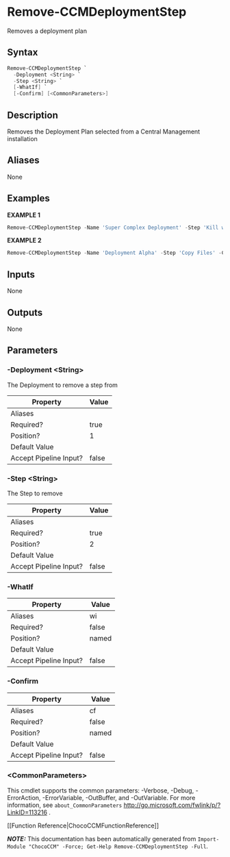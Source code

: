 # Remove-CCMDeploymentStep

<!-- This documentation is automatically generated from /Remove-CCMDeploymentStep.ps1 using GenerateDocs.ps1. Contributions are welcome at the original location(s). -->

Removes a deployment plan

## Syntax

~~~powershell
Remove-CCMDeploymentStep `
  -Deployment <String> `
  -Step <String> `
  [-WhatIf] `
  [-Confirm] [<CommonParameters>]
~~~

## Description

Removes the Deployment Plan selected from a Central Management installation


## Aliases

None

## Examples

 **EXAMPLE 1**

~~~powershell
Remove-CCMDeploymentStep -Name 'Super Complex Deployment' -Step 'Kill web services'

~~~

**EXAMPLE 2**

~~~powershell
Remove-CCMDeploymentStep -Name 'Deployment Alpha' -Step 'Copy Files' -Confirm:$false

~~~

## Inputs

None

## Outputs

None

## Parameters

###  -Deployment &lt;String&gt;
The Deployment to  remove a step from

Property               | Value
---------------------- | -----
Aliases                |
Required?              | true
Position?              | 1
Default Value          |
Accept Pipeline Input? | false

###  -Step &lt;String&gt;
The Step to remove

Property               | Value
---------------------- | -----
Aliases                |
Required?              | true
Position?              | 2
Default Value          |
Accept Pipeline Input? | false

###  -WhatIf
Property               | Value
---------------------- | -----
Aliases                | wi
Required?              | false
Position?              | named
Default Value          |
Accept Pipeline Input? | false

###  -Confirm
Property               | Value
---------------------- | -----
Aliases                | cf
Required?              | false
Position?              | named
Default Value          |
Accept Pipeline Input? | false

### &lt;CommonParameters&gt;

This cmdlet supports the common parameters: -Verbose, -Debug, -ErrorAction, -ErrorVariable, -OutBuffer, and -OutVariable. For more information, see `about_CommonParameters` http://go.microsoft.com/fwlink/p/?LinkID=113216 .



[[Function Reference|ChocoCCMFunctionReference]]

***NOTE:*** This documentation has been automatically generated from `Import-Module "ChocoCCM" -Force; Get-Help Remove-CCMDeploymentStep -Full`.
